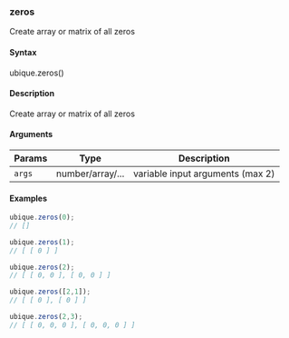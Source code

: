 ### zeros

Create array or matrix of all zeros


#### Syntax

ubique.zeros()


#### Description

Create array or matrix of all zeros  



#### Arguments

|Params|Type|Description
|---------|----|-----------
|`args` | number/array/... | variable input arguments (max 2)


#### Examples

```js
ubique.zeros(0);
// []

ubique.zeros(1);
// [ [ 0 ] ]

ubique.zeros(2);
// [ [ 0, 0 ], [ 0, 0 ] ]

ubique.zeros([2,1]);
// [ [ 0 ], [ 0 ] ]

ubique.zeros(2,3);
// [ [ 0, 0, 0 ], [ 0, 0, 0 ] ]
```

